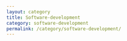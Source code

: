 ```yaml
---
layout: category
title: Software-development
category: software-development
permalink: /category/software-development/
---
```

